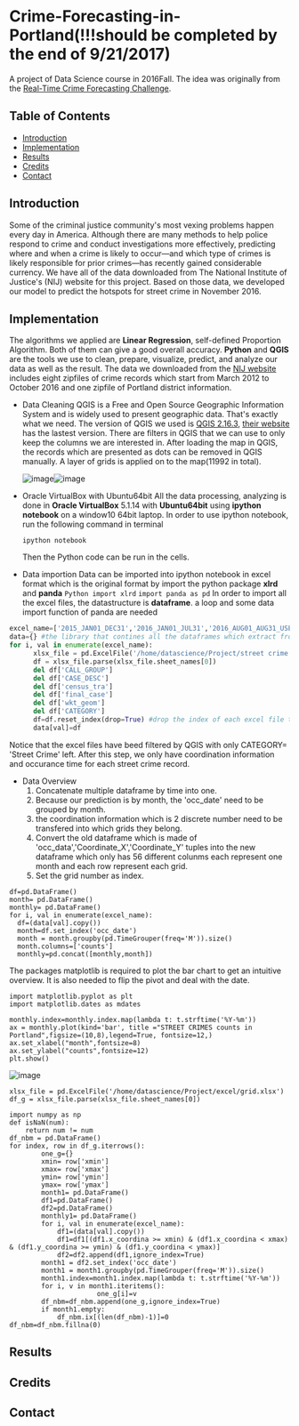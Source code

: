 # Crime-Forecasting-in-Portland(!!!should be completed by the end of 9/21/2017)
A project of Data Science course in 2016Fall. The idea was originally from the [Real-Time Crime Forecasting Challenge](https://nij.gov/funding/Pages/fy16-crime-forecasting-challenge.aspx).
## Table of Contents
* [Introduction](#intro)
* [Implementation](#implem)
* [Results](#result)
* [Credits](#credits)
* [Contact](#contact)
## <a name="intro">Introduction</a>
Some of the criminal justice community's most vexing problems happen every day in
America. Although there are many methods to help police respond to crime and conduct
investigations more effectively, predicting where and when a crime is likely to occur—and
which type of crimes is likely responsible for prior crimes—has recently gained considerable
currency.
We have all of the data downloaded from The National Institute of Justice's (NIJ) website for
this project. Based on those data, we developed our model to predict the hotspots for street
crime in November 2016.
## <a name="implem">Implementation</a>
The algorithms we applied are **Linear Regression**, self-defined Proportion Algorithm. Both of
them can give a good overall accuracy. **Python** and **QGIS** are the tools we use to clean, prepare, visualize, predict, and analyze our data as well as the result. The data we downloaded from the [NIJ website](https://nij.gov/funding/Pages/fy16-crime-forecasting-challenge-document.aspx#data) includes eight zipfiles of crime records which start from March 2012 to October 2016 and one zipfile of Portland district information.

* Data Cleaning
  QGIS is a Free and Open Source Geographic Information System and is widely used to present geographic data. That's exactly what we need.  The version of QGIS we used is [QGIS 2.16.3](https://mega.nz/#!93ZH0JLC!yRSVekUVllTlCnNP8F2yB4RibjHLRxKW2LfBpUaR0GI), [their website](http://www.qgis.org/en/site/) has the lastest version. There are filters in QGIS that we can use to only keep the columns we are interested in. After loading the map in QGIS, the records which are presented as dots can be removed in QGIS manually. A layer of grids is applied on to the map(11992 in total).
  
  ![image](https://user-images.githubusercontent.com/31550461/30728104-e2518cea-9f12-11e7-9113-01262b0bc550.png)![image](https://user-images.githubusercontent.com/31550461/30729360-2d213276-9f1c-11e7-92dc-e55eb82c473d.png)
  
* Oracle VirtualBox with Ubuntu64bit
  All the data processing, analyzing is done in **Oracle VirtualBox** 5.1.14 with **Ubuntu64bit** using **ipython notebook** on a window10 64bit laptop.
  In order to use ipython notebook, run the following command in terminal
  
  ` ipython notebook `
  
  Then the Python code can be run in the cells.
  
* Data importion
  Data can be imported into ipython notebook in excel format which is the original format by import the python package **xlrd** and **panda**
  `Python import xlrd` `import panda as pd` In order to import all the excel files, the datastructure is **dataframe**. a loop and some data import function of panda are needed
```Python
excel_name=['2015_JAN01_DEC31','2016_JAN01_JUL31','2016_AUG01_AUG31_USE','2016_SEP01_SEP30','2016_OCT01_OCT31']
data={} #the library that contines all the dataframes which extract from excel files one by one
for i, val in enumerate(excel_name):
      xlsx_file = pd.ExcelFile('/home/datascience/Project/street crime excel/NIJ'+val+'.xlsx')
      df = xlsx_file.parse(xlsx_file.sheet_names[0])  
      del df['CALL_GROUP']
      del df['CASE_DESC']
      del df['census_tra']
      del df['final_case']
      del df['wkt_geom']  
      del df['CATEGORY']
      df=df.reset_index(drop=True) #drop the index of each excel file to keep the consistancy of the whole data collection
      data[val]=df
```
  Notice that the excel files have beed filtered by QGIS with only CATEGORY= 'Street Crime' left. After this step, we only have coordination information and occurance time for each street crime record.
  
* Data Overview  
  1. Concatenate multiple dataframe by time into one.
  2. Because our prediction is by month, the 'occ_date' need to be grouped by month. 
  3. the coordination information which is 2 discrete number need to be transfered into which grids they belong.
  4. Convert the old dataframe which is made of 'occ_data','Coordinate_X','Coordinate_Y' tuples into the new dataframe which only has 56 different colunms each represent one month and each row represent each grid.
  5. Set the grid number as index.
```
df=pd.DataFrame()
month= pd.DataFrame()
monthly= pd.DataFrame()
for i, val in enumerate(excel_name):  
  df=(data[val].copy())
  month=df.set_index('occ_date')
  month = month.groupby(pd.TimeGrouper(freq='M')).size() 
  month.columns=['counts']
  monthly=pd.concat([monthly,month])     
```
   The packages matplotlib is required to plot the bar chart to get an intuitive overview. It is also needed to flip the pivot and deal with the date.
```
import matplotlib.pyplot as plt
import matplotlib.dates as mdates
```
```
monthly.index=monthly.index.map(lambda t: t.strftime('%Y-%m'))
ax = monthly.plot(kind='bar', title ="STREET CRIMES counts in Portland",figsize=(10,8),legend=True, fontsize=12,)
ax.set_xlabel("month",fontsize=8)
ax.set_ylabel("counts",fontsize=12)
plt.show()
```
![image](https://user-images.githubusercontent.com/31550461/30730199-841fc6d6-9f22-11e7-8f85-f1c5302e4f0f.png)
```
xlsx_file = pd.ExcelFile('/home/datascience/Project/excel/grid.xlsx')
df_g = xlsx_file.parse(xlsx_file.sheet_names[0])
```
```
import numpy as np
def isNaN(num):
    return num != num
df_nbm = pd.DataFrame()
for index, row in df_g.iterrows():        
        one_g={}
        xmin= row['xmin']
        xmax= row['xmax']
        ymin= row['ymin']
        ymax= row['ymax']
        month1= pd.DataFrame()
        df1=pd.DataFrame()
        df2=pd.DataFrame()
        monthly1= pd.DataFrame()
        for i, val in enumerate(excel_name):
            df1=(data[val].copy())
            df1=df1[(df1.x_coordina >= xmin) & (df1.x_coordina < xmax) & (df1.y_coordina >= ymin) & (df1.y_coordina < ymax)]
            df2=df2.append(df1,ignore_index=True)
        month1 = df2.set_index('occ_date')
        month1 = month1.groupby(pd.TimeGrouper(freq='M')).size()
        month1.index=month1.index.map(lambda t: t.strftime('%Y-%m'))
        for i, v in month1.iteritems():     
                      one_g[i]=v              
        df_nbm=df_nbm.append(one_g,ignore_index=True)
        if month1.empty:
            df_nbm.ix[(len(df_nbm)-1)]=0
df_nbm=df_nbm.fillna(0)               
```  

## <a name="result">Results</a>

## <a name="credits">Credits</a>
## <a name="contact">Contact</a>
